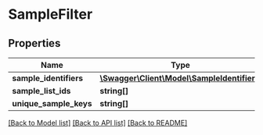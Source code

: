 # SampleFilter

## Properties
Name | Type | Description | Notes
------------ | ------------- | ------------- | -------------
**sample_identifiers** | [**\Swagger\Client\Model\SampleIdentifier[]**](SampleIdentifier.md) |  | [optional] 
**sample_list_ids** | **string[]** |  | [optional] 
**unique_sample_keys** | **string[]** |  | [optional] 

[[Back to Model list]](../README.md#documentation-for-models) [[Back to API list]](../README.md#documentation-for-api-endpoints) [[Back to README]](../README.md)


